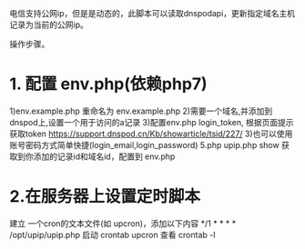
电信支持公网ip，但是是动态的，此脚本可以读取dnspodapi，更新指定域名主机记录为当前的公网ip。

操作步骤。
# 1. 配置 env.php(依赖php7)
1)env.example.php 重命名为 env.example.php
2)需要一个域名,并添加到dnspod上,设置一个用于访问的a记录
3)配置env.php login_token, 根据页面提示获取token  https://support.dnspod.cn/Kb/showarticle/tsid/227/
3)也可以使用账号密码方式简单快捷(login_email,login_password)
5.php upip.php show  获取到你添加的记录id和域名id，配置到 env.php

# 2.在服务器上设置定时脚本
建立 一个cron的文本文件(如 upcron)，添加以下内容
*/1 * * * * /opt/upip/upip.php
启动 crontab upcron
查看 crontab -l



